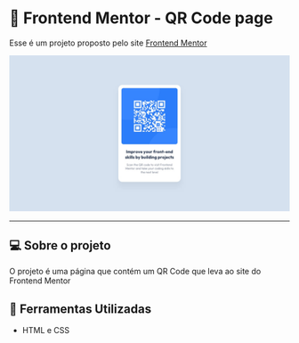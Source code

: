 # 🚀 Frontend Mentor - QR Code page
Esse é um projeto proposto pelo site [Frontend Mentor](https://www.frontendmentor.io)

![Preview](./design/desktop-design.jpg)
***

## 💻 Sobre o projeto

O projeto é uma página que contém um QR Code que leva ao site do Frontend Mentor

## 🚀 Ferramentas Utilizadas

- HTML e CSS